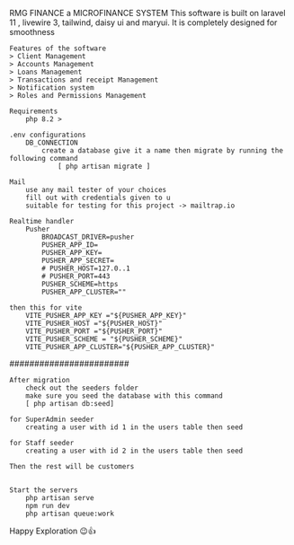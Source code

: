RMG FINANCE a MICROFINANCE SYSTEM
    This software is built on laravel 11 , livewire 3, tailwind, daisy ui and maryui.
    It is completely designed for smoothness 
    
    Features of the software
    > Client Management
    > Accounts Management
    > Loans Management
    > Transactions and receipt Management
    > Notification system
    > Roles and Permissions Management

    Requirements
        php 8.2 >

    .env configurations
        DB_CONNECTION
            create a database give it a name then migrate by running the following command
                [ php artisan migrate ]
    
    Mail 
        use any mail tester of your choices
        fill out with credentials given to u
        suitable for testing for this project -> mailtrap.io

    Realtime handler
        Pusher 
            BROADCAST_DRIVER=pusher
            PUSHER_APP_ID=
            PUSHER_APP_KEY=
            PUSHER_APP_SECRET=
            # PUSHER_HOST=127.0..1
            # PUSHER_PORT=443
            PUSHER_SCHEME=https
            PUSHER_APP_CLUSTER=""

    then this for vite
        VITE_PUSHER_APP_KEY ="${PUSHER_APP_KEY}"
        VITE_PUSHER_HOST ="${PUSHER_HOST}"
        VITE_PUSHER_PORT ="${PUSHER_PORT}"
        VITE_PUSHER_SCHEME = "${PUSHER_SCHEME}"
        VITE_PUSHER_APP_CLUSTER="${PUSHER_APP_CLUSTER}"


########################

    After migration 
        check out the seeders folder
        make sure you seed the database with this command 
        [ php artisan db:seed]

    for SuperAdmin seeder
        creating a user with id 1 in the users table then seed
    
    for Staff seeder
        creating a user with id 2 in the users table then seed

    Then the rest will be customers 


    Start the servers
        php artisan serve
        npm run dev
        php artisan queue:work

Happy Exploration 😉👍